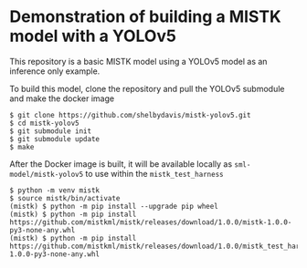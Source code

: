 # Demonstration of building a MISTK model with a YOLOv5

This repository is a basic MISTK model using a YOLOv5 model as an inference only example.

To build this model, clone the repository and pull the YOLOv5 submodule and make the docker image
```
$ git clone https://github.com/shelbydavis/mistk-yolov5.git
$ cd mistk-yolov5
$ git submodule init
$ git submodule update
$ make
```

After the Docker image is built, it will be available locally as ``sml-model/mistk-yolov5`` to use within the ``mistk_test_harness``

```
$ python -m venv mistk
$ source mistk/bin/activate
(mistk) $ python -m pip install --upgrade pip wheel
(mistk) $ python -m pip install https://github.com/mistkml/mistk/releases/download/1.0.0/mistk-1.0.0-py3-none-any.whl
(mistk) $ python -m pip install https://github.com/mistkml/mistk/releases/download/1.0.0/mistk_test_harness-1.0.0-py3-none-any.whl
```